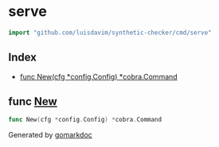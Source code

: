 <!-- Code generated by gomarkdoc. DO NOT EDIT -->

# serve

```go
import "github.com/luisdavim/synthetic-checker/cmd/serve"
```

## Index

- [func New(cfg *config.Config) *cobra.Command](<#func-new>)


## func [New](<https://github.com/luisdavim/synthetic-checker/blob/main/cmd/serve/serve.go#L27>)

```go
func New(cfg *config.Config) *cobra.Command
```



Generated by [gomarkdoc](<https://github.com/princjef/gomarkdoc>)
